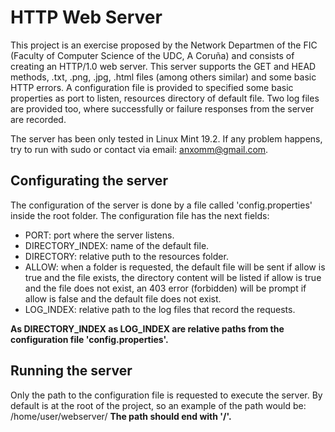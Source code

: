 # HTTP Web Server
This project is an exercise proposed by the Network Departmen of the FIC (Faculty of Computer Science of the UDC, A Coruña) and consists of creating an HTTP/1.0 web server. This server supports the GET and HEAD methods, .txt, .png, .jpg, .html files (among others similar) and some basic HTTP errors. A configuration file is provided to specified some basic properties as port to listen, resources directory of default file. Two log files are provided too, where successfully or failure responses from the server are recorded.

The server has been only tested in Linux Mint 19.2. If any problem happens, try to run with sudo or contact via email: anxomm@gmail.com.

## Configurating the server
The configuration of the server is done by a file called 'config.properties' inside the root folder. The configuration file has the next fields:
- PORT: port where the server listens.
- DIRECTORY_INDEX: name of the default file.
- DIRECTORY: relative puth to the resources folder.
- ALLOW: when a folder is requested, the default file will be sent if allow is true and the file exists, the directory content will be listed if allow is true and the file does not exist, an 403 error (forbidden) will be prompt if allow is false and the default file does not exist.
- LOG_INDEX: relative path to the log files that record the requests.

**As DIRECTORY_INDEX as LOG_INDEX are relative paths from the configuration file 'config.properties'.**

## Running the server
Only the path to the configuration file is requested to execute the server. By default is at the root of the project, so an example of the path would be: /home/user/webserver/
**The path should end with '/'.**
